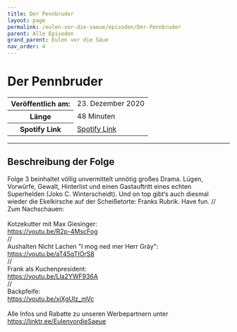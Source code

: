 ```yaml
---
title: Der Pennbruder
layout: page
permalink: /eulen-vor-die-saeue/episoden/Der-Pennbruder
parent: Alle Episoden
grand_parent: Eulen vor die Säue
nav_order: 4
---
```


# Der Pennbruder
<table class="resp-table dcf-table dcf-table-responsive dcf-table-bordered dcf-table-striped dcf-w-100%">
                    <tbody>
                        <tr>
                            <th scope="row">Veröffentlich am:</th>
                            <td data-label="Veröffentlich am:">23. Dezember 2020</td>
                        </tr>
                        <tr>
                            <th scope="row">Länge </th>
                            <td data-label="Länge ">48 Minuten</td>
                        </tr><tr>
                                <th scope="row">Spotify Link</th>
                                <td data-label="Spotify Link"><a href="https://open.spotify.com/episode/6dgEPW2qemU79KQ29CXFQk">Spotify Link</a></td>
                            </tr></tbody>
                </table>

***

## Beschreibung der Folge

<div>
Folge 3 beinhaltet völlig unvermittelt unnötig großes Drama. Lügen, Vorwürfe, Gewalt, Hinterlist und einen Gastauftritt eines echten Superhelden (Joko C. Winterscheidt). Und on top gibt‘s auch diesmal wieder die Ekelkirsche auf der Scheißetorte: Franks Rubrik. Have fun. // Zum Nachschauen:  <br>  <br> Kotzekutter mit Max Giesinger: <br> <a href="https://youtu.be/R2p-4MscFog">https://youtu.be/R2p-4MscFog</a> <br> // <br> Aushalten Nicht Lachen "I mog ned mer Herr Gräy": <br> <a href="https://youtu.be/aT45qTIOrS8">https://youtu.be/aT45qTIOrS8</a> <br> // <br> Frank als Kuchenpresident: <br> <a href="https://youtu.be/Lla2YWF936A">https://youtu.be/Lla2YWF936A</a> <br> // <br> Backpfeife: <br> <a href="https://youtu.be/xiXgUlz_mVc">https://youtu.be/xiXgUlz_mVc</a> <br>  <br> Alle Infos und Rabatte zu unseren Werbepartnern unter <a href="https://linktr.ee/EulenvordieSaeue">https://linktr.ee/EulenvordieSaeue</a>  
</div>

